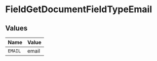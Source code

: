 # FieldGetDocumentFieldTypeEmail


## Values

| Name    | Value   |
| ------- | ------- |
| `EMAIL` | email   |